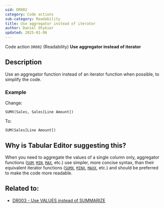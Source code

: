 ```yaml
---
uid: DR002
category: Code actions
sub-category: Readability
title: Use aggregator instead of iterator
author: Daniel Otykier
updated: 2025-01-06
---
```


Code action `DR002` (Readability) **Use aggregator instead of iterator**

## Description

Use an aggregator function instead of an iterator function when possible, to simplify the code.

### Example

Change:
```dax
SUMX(Sales, Sales[Line Amount])
```
To:
```dax
SUM(Sales[Line Amount])
```

## Why is Tabular Editor suggesting this?

When you need to aggregate the values of a single column only, aggregator functions ([`SUM`](https://dax.guide), [`MIN`](https://dax.guide), [`MAX`](https://dax.guide), etc.) use simpler, more concise syntax, than their equivalent iterator functions ([`SUMX`](https://dax.guide), [`MINX`](https://dax.guide), [`MAXX`](https://dax.guide), etc.) and should be preferred to make the code more readable.

## Related to:

- [DR003 - Use VALUES instead of SUMMARIZE](xref:DR003)